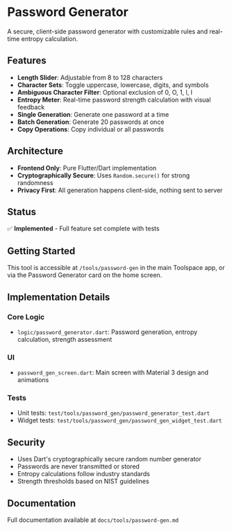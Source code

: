 # Password Generator

A secure, client-side password generator with customizable rules and real-time entropy calculation.

## Features

- **Length Slider**: Adjustable from 8 to 128 characters
- **Character Sets**: Toggle uppercase, lowercase, digits, and symbols
- **Ambiguous Character Filter**: Optional exclusion of 0, O, 1, l, I
- **Entropy Meter**: Real-time password strength calculation with visual feedback
- **Single Generation**: Generate one password at a time
- **Batch Generation**: Generate 20 passwords at once
- **Copy Operations**: Copy individual or all passwords

## Architecture

- **Frontend Only**: Pure Flutter/Dart implementation
- **Cryptographically Secure**: Uses `Random.secure()` for strong randomness
- **Privacy First**: All generation happens client-side, nothing sent to server

## Status

✅ **Implemented** - Full feature set complete with tests

## Getting Started

This tool is accessible at `/tools/password-gen` in the main Toolspace app, or via the Password Generator card on the home screen.

## Implementation Details

### Core Logic
- `logic/password_generator.dart`: Password generation, entropy calculation, strength assessment

### UI
- `password_gen_screen.dart`: Main screen with Material 3 design and animations

### Tests
- Unit tests: `test/tools/password_gen/password_generator_test.dart`
- Widget tests: `test/tools/password_gen/password_gen_widget_test.dart`

## Security

- Uses Dart's cryptographically secure random number generator
- Passwords are never transmitted or stored
- Entropy calculations follow industry standards
- Strength thresholds based on NIST guidelines

## Documentation

Full documentation available at `docs/tools/password-gen.md`
